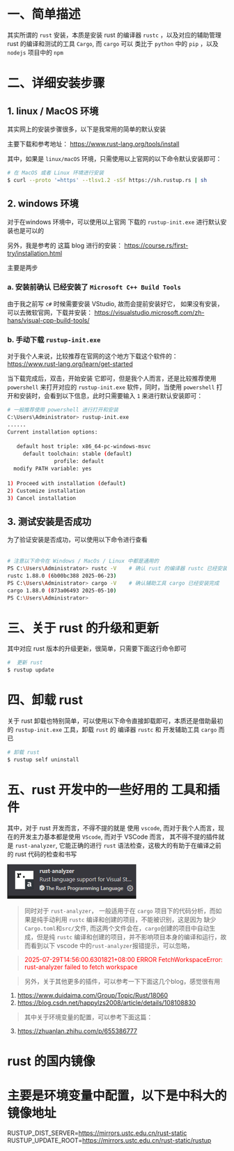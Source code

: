 
# 一、简单描述

其实所谓的 `rust` 安装，本质是安装 rust 的编译器 `rustc` ，以及对应的辅助管理 rust 的编译和测试的工具 `Cargo`, 而 `cargo` 可以 类比于 `python` 中的 `pip` ，以及 `nodejs` 项目中的 `npm` 


# 二、详细安装步骤

## 1. linux / MacOS 环境
其实网上的安装步骤很多，以下是我常用的简单的默认安装

主要下载和参考地址：
https://www.rust-lang.org/tools/install

其中，如果是 `linux/macOS` 环境，只需使用以上官网的以下命令默认安装即可：

```bash
# 在 MacOS 或者 Linux 环境进行安装
$ curl --proto '=https' --tlsv1.2 -sSf https://sh.rustup.rs | sh
```

## 2. windows 环境

对于在windows 环境中，可以使用以上官网 下载的 `rustup-init.exe` 进行默认安装也是可以的

另外，我是参考的 这篇 blog 进行的安装： https://course.rs/first-try/installation.html

主要是两步

### a. 安装前确认 已经安装了 `Microsoft C++ Build Tools`

由于我之前写 `c#` 时候需要安装 VStudio, 故而会提前安装好它， 如果没有安装，可以去微软官网，下载并安装： https://visualstudio.microsoft.com/zh-hans/visual-cpp-build-tools/


### b. 手动下载 `rustup-init.exe`

对于我个人来说，比较推荐在官网的这个地方下载这个软件的： https://www.rust-lang.org/learn/get-started

当下载完成后，双击，开始安装 它即可，但是我个人而言，还是比较推荐使用 `powershell` 来打开对应的 `rustup-init.exe` 软件，同时，当使用  `powershell` 打开和安装时，会看到以下信息，此时只需要输入 `1` 来进行默认安装即可：

```bash
# 一般推荐使用 powershell 进行打开和安装
C:\Users\Administrator> rustup-init.exe
......
Current installation options:

   default host triple: x86_64-pc-windows-msvc
     default toolchain: stable (default)
               profile: default
  modify PATH variable: yes

1) Proceed with installation (default)
2) Customize installation
3) Cancel installation

```

## 3. 测试安装是否成功

为了验证安装是否成功，可以使用以下命令进行查看

```bash

# 注意以下命令在 Windows / MacOs / Linux 中都是通用的
PS C:\Users\Administrator> rustc -V    # 确认 rust 的编译器 rustc 已经安装完毕
rustc 1.88.0 (6b00bc388 2025-06-23)
PS C:\Users\Administrator> cargo -V    # 确认辅助工具 cargo 已经安装完成
cargo 1.88.0 (873a06493 2025-05-10)
PS C:\Users\Administrator>


```

# 三、关于 rust 的升级和更新

其中对应 rust 版本的升级更新，很简单，只需要下面这行命令即可

```bash
#  更新 rust
$ rustup update

```

# 四、卸载 rust

关于 rust 卸载也特别简单，可以使用以下命令直接卸载即可，本质还是借助最初的 `rustup-init.exe` 工具，卸载 `rust` 的 编译器 `rustc` 和 开发辅助工具 `cargo` 而已

```bash
# 卸载 rust
$ rustup self uninstall

```


# 五、rust 开发中的一些好用的 工具和插件

其中，对于 rust 开发而言，不得不提的就是 使用 `vscode`, 而对于我个人而言，现在的开发主力基本都是使用 `VScode`, 而对于 VSCode 而言， 其不得不提的插件就是 `rust-analyzer`, 它能正确的进行 `rust` 语法检查，这极大的有助于在编译之前的 rust 代码的检查和书写

![alt text](./assets/1.installation/1.png)

> 同时对于 `rust-analyzer`， 一般适用于在 `cargo` 项目下的代码分析，而如果是纯手动利用  `rustc` 编译和创建的项目，不能被识别，这是因为 缺少 `Cargo.toml`和`src/`文件, 而这两个文件会在，`cargo`创建的项目中自动生成，但是纯 `rustc` 编译和创建的项目，并不影响项目本身的编译和运行，故而看到以下 vscode 中的`rust-analyzer`报错提示，可以忽略，


> <font color='red'>2025-07-29T14:56:00.6301821+08:00 ERROR FetchWorkspaceError: rust-analyzer failed to fetch workspace</font>


> 另外，关于其他更多的插件，可以参考一下下面这几个blog，感觉很有用

1. https://www.duidaima.com/Group/Topic/Rust/18060
2. https://blog.csdn.net/happylzs2008/article/details/108108830


> 其中关于环境变量的配置，可以参考下面这篇：

3. https://zhuanlan.zhihu.com/p/655386777


# rust 的国内镜像
# 主要是环境变量中配置，以下是中科大的镜像地址
RUSTUP_DIST_SERVER=https://mirrors.ustc.edu.cn/rust-static
RUSTUP_UPDATE_ROOT=https://mirrors.ustc.edu.cn/rust-static/rustup


